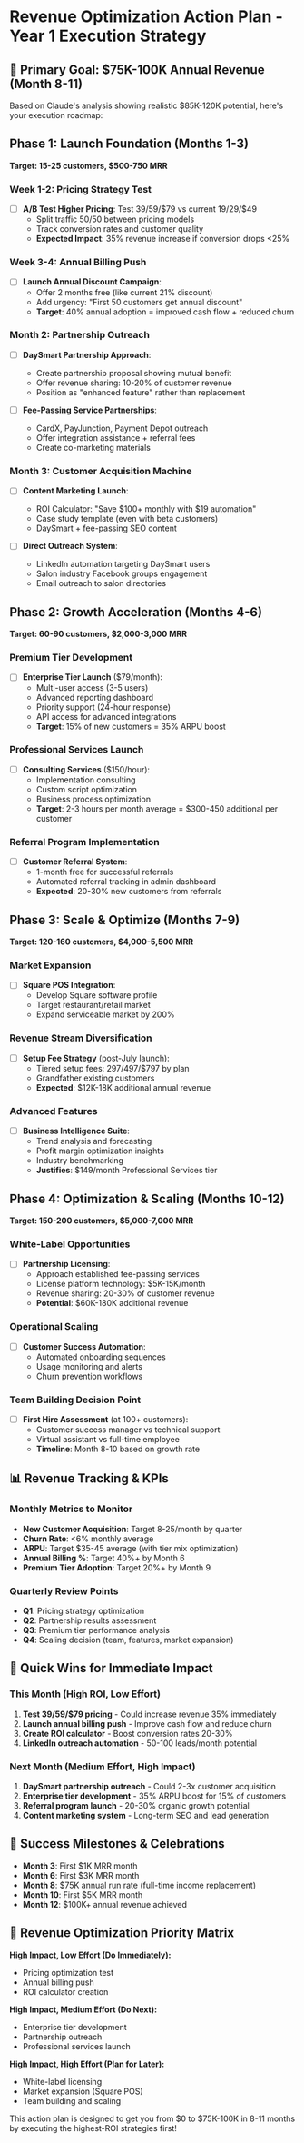 # Revenue Optimization Action Plan - Year 1 Execution Strategy

## 🎯 **Primary Goal: $75K-100K Annual Revenue (Month 8-11)**

Based on Claude's analysis showing realistic $85K-120K potential, here's your execution roadmap:

## Phase 1: Launch Foundation (Months 1-3)
**Target: 15-25 customers, $500-750 MRR**

### Week 1-2: Pricing Strategy Test
- [ ] **A/B Test Higher Pricing**: Test $39/$59/$79 vs current $19/$29/$49
  - Split traffic 50/50 between pricing models
  - Track conversion rates and customer quality
  - **Expected Impact**: 35% revenue increase if conversion drops <25%

### Week 3-4: Annual Billing Push
- [ ] **Launch Annual Discount Campaign**: 
  - Offer 2 months free (like current 21% discount)
  - Add urgency: "First 50 customers get annual discount"
  - **Target**: 40% annual adoption = improved cash flow + reduced churn

### Month 2: Partnership Outreach
- [ ] **DaySmart Partnership Approach**:
  - Create partnership proposal showing mutual benefit
  - Offer revenue sharing: 10-20% of customer revenue
  - Position as "enhanced feature" rather than replacement
  
- [ ] **Fee-Passing Service Partnerships**:
  - CardX, PayJunction, Payment Depot outreach
  - Offer integration assistance + referral fees
  - Create co-marketing materials

### Month 3: Customer Acquisition Machine
- [ ] **Content Marketing Launch**:
  - ROI Calculator: "Save $100+ monthly with $19 automation"
  - Case study template (even with beta customers)
  - DaySmart + fee-passing SEO content
  
- [ ] **Direct Outreach System**:
  - LinkedIn automation targeting DaySmart users
  - Salon industry Facebook groups engagement
  - Email outreach to salon directories

## Phase 2: Growth Acceleration (Months 4-6)
**Target: 60-90 customers, $2,000-3,000 MRR**

### Premium Tier Development
- [ ] **Enterprise Tier Launch** ($79/month):
  - Multi-user access (3-5 users)
  - Advanced reporting dashboard
  - Priority support (24-hour response)
  - API access for advanced integrations
  - **Target**: 15% of new customers = 35% ARPU boost

### Professional Services Launch
- [ ] **Consulting Services** ($150/hour):
  - Implementation consulting
  - Custom script optimization
  - Business process optimization
  - **Target**: 2-3 hours per month average = $300-450 additional per customer

### Referral Program Implementation
- [ ] **Customer Referral System**:
  - 1-month free for successful referrals
  - Automated referral tracking in admin dashboard
  - **Expected**: 20-30% new customers from referrals

## Phase 3: Scale & Optimize (Months 7-9)
**Target: 120-160 customers, $4,000-5,500 MRR**

### Market Expansion
- [ ] **Square POS Integration**:
  - Develop Square software profile
  - Target restaurant/retail market
  - Expand serviceable market by 200%

### Revenue Stream Diversification
- [ ] **Setup Fee Strategy** (post-July launch):
  - Tiered setup fees: $297/$497/$797 by plan
  - Grandfather existing customers
  - **Expected**: $12K-18K additional annual revenue

### Advanced Features
- [ ] **Business Intelligence Suite**:
  - Trend analysis and forecasting
  - Profit margin optimization insights
  - Industry benchmarking
  - **Justifies**: $149/month Professional Services tier

## Phase 4: Optimization & Scaling (Months 10-12)
**Target: 150-200 customers, $5,000-7,000 MRR**

### White-Label Opportunities
- [ ] **Partnership Licensing**:
  - Approach established fee-passing services
  - License platform technology: $5K-15K/month
  - Revenue sharing: 20-30% of customer revenue
  - **Potential**: $60K-180K additional revenue

### Operational Scaling
- [ ] **Customer Success Automation**:
  - Automated onboarding sequences
  - Usage monitoring and alerts
  - Churn prevention workflows

### Team Building Decision Point
- [ ] **First Hire Assessment** (at 100+ customers):
  - Customer success manager vs technical support
  - Virtual assistant vs full-time employee
  - **Timeline**: Month 8-10 based on growth rate

## 📊 **Revenue Tracking & KPIs**

### Monthly Metrics to Monitor
- **New Customer Acquisition**: Target 8-25/month by quarter
- **Churn Rate**: <6% monthly average
- **ARPU**: Target $35-45 average (with tier mix optimization)
- **Annual Billing %**: Target 40%+ by Month 6
- **Premium Tier Adoption**: Target 20%+ by Month 9

### Quarterly Review Points
- **Q1**: Pricing strategy optimization
- **Q2**: Partnership results assessment  
- **Q3**: Premium tier performance analysis
- **Q4**: Scaling decision (team, features, market expansion)

## 🎯 **Quick Wins for Immediate Impact**

### This Month (High ROI, Low Effort)
1. **Test $39/$59/$79 pricing** - Could increase revenue 35% immediately
2. **Launch annual billing push** - Improve cash flow and reduce churn
3. **Create ROI calculator** - Boost conversion rates 20-30%
4. **LinkedIn outreach automation** - 50-100 leads/month potential

### Next Month (Medium Effort, High Impact)
1. **DaySmart partnership outreach** - Could 2-3x customer acquisition
2. **Enterprise tier development** - 35% ARPU boost for 15% of customers
3. **Referral program launch** - 20-30% organic growth potential
4. **Content marketing system** - Long-term SEO and lead generation

## 🚀 **Success Milestones & Celebrations**

- **Month 3**: First $1K MRR month
- **Month 6**: First $3K MRR month  
- **Month 8**: $75K annual run rate (full-time income replacement)
- **Month 10**: First $5K MRR month
- **Month 12**: $100K+ annual revenue achieved

## 🎯 **Revenue Optimization Priority Matrix**

**High Impact, Low Effort (Do Immediately):**
- Pricing optimization test
- Annual billing push
- ROI calculator creation

**High Impact, Medium Effort (Do Next):**
- Enterprise tier development
- Partnership outreach
- Professional services launch

**High Impact, High Effort (Plan for Later):**
- White-label licensing
- Market expansion (Square POS)
- Team building and scaling

This action plan is designed to get you from $0 to $75K-100K in 8-11 months by executing the highest-ROI strategies first! 
